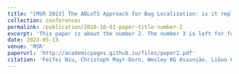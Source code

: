 ```yaml
---
title: "[MSR 2023] The ABLoTS Approach for Bug Localization: is it replicable and generalizable?"
collection: conferences
permalink: /publication/2010-10-01-paper-title-number-2
excerpt: 'This paper is about the number 2. The number 3 is left for future work.'
date: 2023-05-13
venue: 'MSR'
paperurl: 'http://academicpages.github.io/files/paper2.pdf'
citation: 'Feifei Niu, Christoph Mayr-Dorn, Wesley KG Assunção, LiGuo Huang, Jidong Ge, Bin Luo, Alexander Egyed'
---
```

